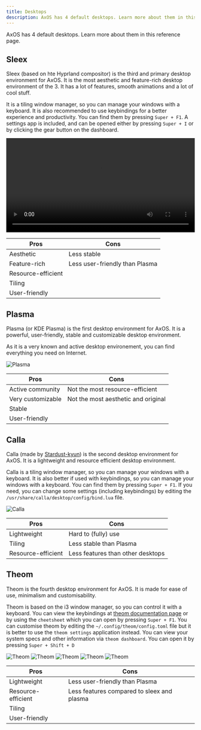 ```yaml
---
title: Desktops
description: AxOS has 4 default desktops. Learn more about them in this reference page.
---
```


AxOS has 4 default desktops. Learn more about them in this reference page.

## Sleex

Sleex (based on hte Hyprland compositor) is the third and primary desktop environment for AxOS. It is the most aesthetic and feature-rich desktop environment of the 3. It has a lot of features, smooth animations and a lot of cool stuff.

It is a tiling window manager, so you can manage your windows with a keyboard. It is also recommended to use keybindings for a better experience and productivity. You can find them by pressing `Super + F1`. A settings app is included, and can be opened either by pressing `Super + I` or by clicking the gear button on the dashboard.

<video width="100%" height="auto" controls>
  <source src="/docs/assets/desktops/sleex.mp4" type="video/mp4" />
  Your browser does not support the video tag.
</video>

| Pros               | Cons                           |
| ------------------ | ------------------------------ |
| Aesthetic          | Less stable                    |
| Feature-rich       | Less user-friendly than Plasma |
| Resource-efficient |                                |
| Tiling             |                                |
| User-friendly      |                                |

## Plasma

Plasma (or KDE Plasma) is the first desktop environment for AxOS. It is a powerful, user-friendly, stable and customizable desktop environment.

As it is a very known and active desktop environement, you can find everything you need on Internet.

![Plasma](/docs/assets/desktops/plasma1.png)

| Pros              | Cons                                |
| ----------------- | ----------------------------------- |
| Active community  | Not the most resource-efficient     |
| Very customizable | Not the most aesthetic and original |
| Stable            |                                     |
| User-friendly     |                                     |

## Calla

Calla (made by [Stardust-kyun](https://github.com/Stardust-kyun)) is the second desktop environment for AxOS. It is a lightweight and resource efficient desktop environment.

Calla is a tiling window manager, so you can manage your windows with a keyboard. It is also better if used with keybindings, so you can manage your windows with a keyboard. You can find them by pressing `Super + F1`. If you need, you can change some settings (including keybindings) by editing the `/usr/share/calla/desktop/config/bind.lua` file.

![Calla](/docs/assets/desktops/calla.png)

| Pros               | Cons                              |
| ------------------ | --------------------------------- |
| Lightweight        | Hard to (fully) use               |
| Tiling             | Less stable than Plasma           |
| Resource-efficient | Less features than other desktops |

## Theom

Theom is the fourth desktop environment for AxOS. It is made for ease of use, minimalism and customisability.

Theom is based on the i3 window manager, so you can control it with a keyboard. You can view the keybindings at [theom documentation page](https://www.axos-project.com/docs/guides/theom/) or by using the `cheetsheet` which you can open by pressing `Super + F1`. You can customise theom by editing the `~/.config/theom/config.toml` file but it is better to use the `theom settings` application instead. You can view your system specs and other information via `theom dashboard`. You can open it by pressing `Super + Shift + D`

![Theom](/docs/assets/desktops/theom1.png)
![Theom](/docs/assets/desktops/theom2.png)
![Theom](/docs/assets/desktops/theom3.png)
![Theom](/docs/assets/desktops/theom4.png)
![Theom](/docs/assets/desktops/theom5.png)

| Pros               | Cons                                       |
| ------------------ | ------------------------------------------ |
| Lightweight        | Less user-friendly than Plasma             |
| Resource-efficient | Less features compared to sleex and plasma |
| Tiling             |                                            |
| User-friendly      |                                            |
